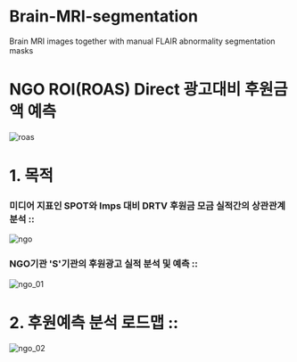 # Brain-MRI-segmentation
Brain MRI images together with manual FLAIR abnormality segmentation masks

# NGO ROI(ROAS) Direct 광고대비 후원금액 예측
![roas](https://user-images.githubusercontent.com/61241244/123992245-6ab77900-da06-11eb-89a4-4c25758b6d2c.png)

# 1. 목적
### 미디어 지표인 SPOT와 Imps 대비 DRTV 후원금 모금 실적간의 상관관계 분석 ::
![ngo](https://user-images.githubusercontent.com/61241244/123994059-f978c580-da07-11eb-872d-968698296ec9.PNG)
### NGO기관 'S'기관의 후원광고 실적 분석 및 예측 ::
![ngo_01](https://user-images.githubusercontent.com/61241244/123988536-119a1600-da03-11eb-97cf-b27c74ce8f75.JPG)
# 2. 후원예측 분석 로드맵 ::
 ![ngo_02](https://user-images.githubusercontent.com/61241244/123993988-e7972280-da07-11eb-973c-5e9ec8c8e61c.JPG)

